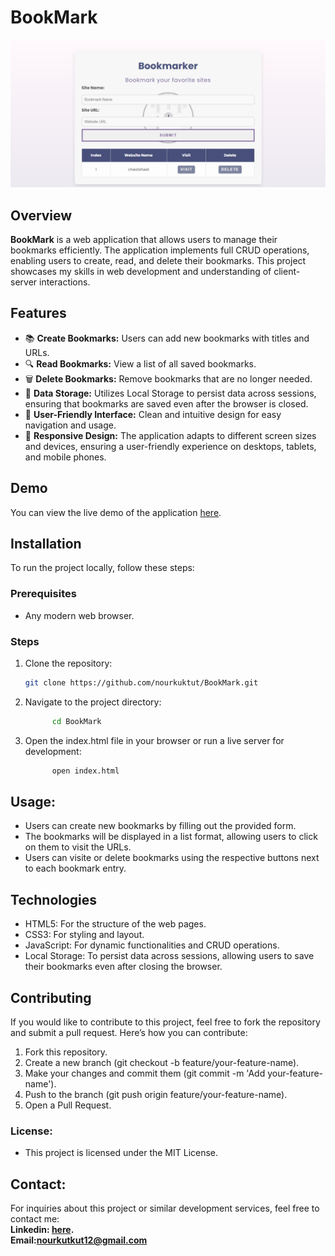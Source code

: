 # BookMark

![BookMark Preview](assets/imgs/BookmarkerProject.png)


## Overview
**BookMark** is a web application that allows users to manage their bookmarks efficiently. The application implements full CRUD operations, enabling users to create, read, and delete their bookmarks. This project showcases my skills in web development and understanding of client-server interactions.

## Features
- 📚 **Create Bookmarks:** Users can add new bookmarks with titles and URLs.
- 🔍 **Read Bookmarks:** View a list of all saved bookmarks.
- 🗑️ **Delete Bookmarks:** Remove bookmarks that are no longer needed.
- 💾 **Data Storage:** Utilizes Local Storage to persist data across sessions, ensuring that bookmarks are saved even after the browser is closed.
- 🎨 **User-Friendly Interface:** Clean and intuitive design for easy navigation and usage.
- 📱 **Responsive Design:** The application adapts to different screen sizes and devices, ensuring a user-friendly experience on desktops, tablets, and mobile phones.
## Demo
You can view the live demo of the application [here](https://nourkuktut.github.io/BookMark/).

## Installation

To run the project locally, follow these steps:

### Prerequisites
- Any modern web browser.

### Steps

1. Clone the repository:
   ```bash
   git clone https://github.com/nourkuktut/BookMark.git
2. Navigate to the project directory:
   ```bash
         cd BookMark
3. Open the index.html file in your browser or run a live server for development:
     ```bash
           open index.html

 ## Usage:
 - Users can create new bookmarks by filling out the provided form.
 - The bookmarks will be displayed in a list format, allowing users to click on them to visit the URLs.
 - Users can  visite or delete bookmarks using the respective buttons next to each bookmark entry.

 ## Technologies
- HTML5: For the structure of the web pages.
- CSS3: For styling and layout.
-  JavaScript: For dynamic functionalities and CRUD operations.
- Local Storage: To persist data across sessions, allowing users to save their bookmarks even after closing the browser.

## Contributing
If you would like to contribute to this project, feel free to fork the repository and submit a pull request. Here’s how you can contribute:
1. Fork this repository.
2. Create a new branch (git checkout -b feature/your-feature-name).
3. Make your changes and commit them (git commit -m 'Add your-feature-name').
4. Push to the branch (git push origin feature/your-feature-name).
5. Open a Pull Request.

### License:
- This project is licensed under the MIT License.
## Contact:
For inquiries about this project or similar development services, feel free to contact me:
<br>
**Linkedin: [here](www.linkedin.com/in/nourkutkut).**
<br>
**Email:nourkutkut12@gmail.com**
